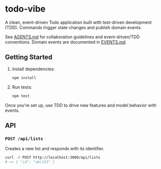 # todo-vibe

A clean, event-driven Todo application built with test-driven development (TDD). Commands trigger state changes and publish domain events.

See [AGENTS.md](AGENTS.md) for collaboration guidelines and event-driven/TDD conventions.
Domain events are documented in [EVENTS.md](EVENTS.md).

## Getting Started

1. Install dependencies:

   ```sh
   npm install
   ```

2. Run tests:

   ```sh
   npm test
   ```

Once you're set up, use TDD to drive new features and model behavior with events.

## API

### `POST /api/lists`

Creates a new list and responds with its identifier.

```sh
curl -X POST http://localhost:3000/api/lists
# => { "id": "abc123" }
```
